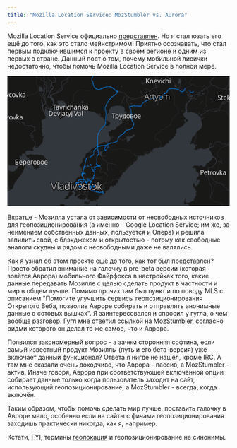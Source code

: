 ```yaml
---
title: "Mozilla Location Service: MozStumbler vs. Aurora"
---
```


Mozilla Location Service официально [представлен][новость]. Но я стал юзать его
ещё до  того, как это  стало мейнстримом!  Приятно осознавать, что  стал первым
подключившимся к  проекту в своём  регионе и одним  из первых в  стране. Данный
пост  о  том,  почему  мобильной лисички  недостаточно,  чтобы  помочь  Mozilla
Location Service в полной мере.

[![](/images/mozilla-location-service.png)][map]

Вкратце  -  Мозилла  устала  от   зависимости  от  несвободных  источников  для
геопозиционирования (а  именно - Google  Location Service; им же,  за неимением
собственных данных, пользуется и Опера) и  решила запилить свой, с блэкджеком и
открытостью - потому  как свободные аналоги скудны и рядом  с несвободными даже
не валялись.

Как  я узнал  об этом  проекте ещё  до того,  как тот  был представлен?  Просто
обратил  внимание  на  галочку  в  pre-beta  версии  (которая  зовётся  Аврора)
мобильного Файрфокса в настройках того, какие данные передавать Мозилле с целью
сделать продукт в частности и мир в  общем лучше. Помимо прочих там был пункт и
по  поводу  MLS  с  описанием "Помогите  улучшить  сервисы  геопозиционирования
Открытого  Веба,  позволив Авроре  собирать  и  отправлять анонимные  данные  о
сотовых вышках".  Я заинтересовался и спросил  у гугла, о чем  вообще разговор.
Гугл мне ответил  ссылкой на [MozStumbler][], согласно ридми  которого он делал
то же самое, что и Аврора.

Появился закономерный вопрос - а  зачем сторонняя софтина, если самый известный
продукт Мозиллы (путь и его бета-версия) уже включает данный функционал? Ответа
я нигде не  нашёл, кроме IRC. А  там мне сказали очень доходчиво,  что Аврора -
пассив,  а  MozStumbler  -  актив. Иначе  говоря,  Аврора  при  соответствующей
включённой опции  собирает данные  только когда  пользователь заходит  на сайт,
использующий геопозиционирование, а MozStumbler - всегда, когда включён.

Таким образом, чтобы помочь сделать мир лучше, поставить галочку в Авроре мало,
особенно  если  на  сайты  с фичами  геопозиционирования  заходишь  практически
никогда, как я, например.

Кстати, FYI, термины [геолокация][] и геопозиционирование не синонимы.



[новость]: http://blog.mozilla.org/services/2013/10/28/introducing-the-mozilla-location-service/
[map]: https://location.services.mozilla.com/map
[MozStumbler]: https://github.com/mozilla/MozStumbler/releases
[геолокация]: http://ru.wikipedia.org/wiki/Геолокация
